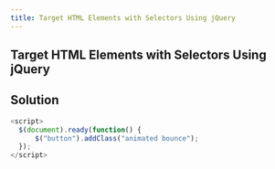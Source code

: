 ```yaml
---
title: Target HTML Elements with Selectors Using jQuery
---
```

## Target HTML Elements with Selectors Using jQuery

## Solution
```javascript
<script>
  $(document).ready(function() {
      $("button").addClass("animated bounce");
  });
</script>
```
